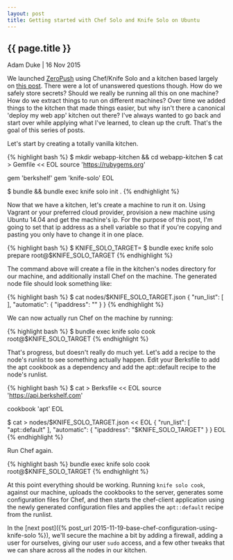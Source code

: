 ```yaml
---
layout: post
title: Getting started with Chef Solo and Knife Solo on Ubuntu
---
```


## {{ page.title }}

Adam Duke \| 16 Nov 2015


We launched [ZeroPush](https://zeropush.com) using Chef/Knife Solo and a kitchen based largely on [this post](http://teohm.com/blog/2013/04/17/chef-cookbooks-for-busy-ruby-developers). There were a lot of unanswered questions though. How do we safely store secrets? Should we really be running all this on one machine? How do we extract things to run on different machines? Over time we added things to the kitchen that made things easier, but why isn't there a canonical 'deploy my web app' kitchen out there? I've always wanted to go back and start over while applying what I've learned, to clean up the cruft. That's the goal of this series of posts.

Let's start by creating a totally vanilla kitchen.

{% highlight bash %}
$ mkdir webapp-kitchen && cd webapp-kitchen
$ cat > Gemfile << EOL
source 'https://rubygems.org'

gem 'berkshelf'
gem 'knife-solo'
EOL

$ bundle && bundle exec knife solo init .
{% endhighlight %}

Now that we have a kitchen, let's create a machine to run it on. Using Vagrant or your preferred cloud provider, provision a new machine using Ubuntu 14.04 and get the machine's ip. For the purpose of this post, I'm going to set that ip address as a shell variable so that if you're copying and pasting you only have to change it in one place.

{% highlight bash %}
$ KNIFE_SOLO_TARGET=<target ip address>
$ bundle exec knife solo prepare root@$KNIFE_SOLO_TARGET
{% endhighlight %}

The command above will create a file in the kitchen's nodes directory for our machine, and additionally install Chef on the machine. The generated node file should look something like:

{% highlight bash %}
$ cat nodes/$KNIFE_SOLO_TARGET.json
{
  "run_list": [
  ],
  "automatic": {
    "ipaddress": "<your-ip-here>"
  }
}
{% endhighlight %}


We can now actually run Chef on the machine by running:

{% highlight bash %}
$ bundle exec knife solo cook root@$KNIFE_SOLO_TARGET
{% endhighlight %}

That's progress, but doesn't really do much yet. Let's add a recipe to the node's runlist to see something actually happen. Edit your Berksfile to add the apt cookbook as a dependency and add the apt::default recipe to the node's runlist.

{% highlight bash %}
$ cat > Berksfile << EOL
source 'https://api.berkshelf.com'

cookbook 'apt'
EOL

$ cat > nodes/$KNIFE_SOLO_TARGET.json << EOL
{
  "run_list": [
    "apt::default"
  ],
  "automatic": {
    "ipaddress": "$KNIFE_SOLO_TARGET"
  }
}
EOL
{% endhighlight %}

Run Chef again.

{% highlight bash %}
bundle exec knife solo cook root@$KNIFE_SOLO_TARGET
{% endhighlight %}

At this point everything should be working. Running `knife solo cook`, against our machine, uploads the cookbooks to the server, generates some configuration files for Chef, and then starts the chef-client application using the newly generated configuration files and applies the `apt::default` recipe from the runlist.

In the [next post]({% post_url 2015-11-19-base-chef-configuration-using-knife-solo %}), we'll secure the machine a bit by adding a firewall, adding a user for ourselves, giving our user `sudo` access, and a few other tweaks that we can share across all the nodes in our kitchen.
